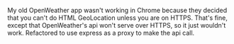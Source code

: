 My old OpenWeather app wasn't working in Chrome because they decided that you can't do HTML GeoLocation unless you are on HTTPS. That's fine, except that OpenWeather's api won't serve over HTTPS, so it just wouldn't work. Refactored to use express as a proxy to make the api call.
